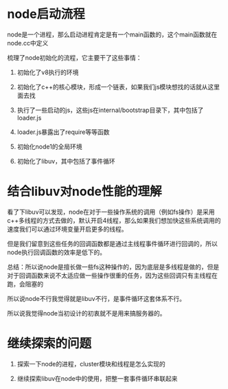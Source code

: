 # node启动流程

node是一个进程，那么启动进程肯定是有一个main函数的，这个main函数就在node.cc中定义

梳理了node初始化的流程，它主要干了这些事情：

1. 初始化了v8执行的环境

2. 初始化了c++的核心模块，形成一个链表，如果我们js模块想找的话就从这里面去找

3. 执行了一些启动的js，这些js在internal/bootstrap目录下，其中包括了loader.js

4. loader.js暴露出了require等等函数

5. 初始化node1的全局环境

6. 初始化了libuv，其中包括了事件循环

# 结合libuv对node性能的理解

看了下libuv可以发现，node在对于一些操作系统的调用（例如fs操作）是采用c++多线程的方式去做的，默认开启4线程，那么如果我们想加快这些系统调用的速度我们可以通过环境变量开启更多的线程。

但是我们留意到这些任务的回调函数都是通过主线程事件循环进行回调的，所以node执行回调函数的效率是低下的。

总结：所以说node是擅长做一些fs这种操作的，因为底层是多线程是做的，但是对于回调函数来说不太适应做一些操作很重的任务，因为这些回调只有主线程在跑，会阻塞的

所以说node不行我觉得就是libuv不行，是事件循环这套体系不行。

所以说我觉得node当初设计的初衷就不是用来搞服务器的。



# 继续探索的问题

1. 探索一下node的进程，cluster模块和线程是怎么实现的

2. 继续探索libuv在node中的使用，把整一套事件循环串联起来

